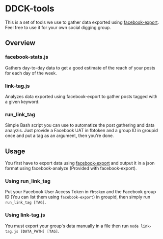 # DDCK-tools

This is a set of tools we use to gather data exported using [facebook-export](https://www.npmjs.com/package/facebook-export). Feel free to use it for your own social digging group.

## Overview

### facebook-stats.js

Gathers day-to-day data to get a good estimate of the reach of your posts for each day of the week.

### link-tag.js

Analyzes data exported using facebook-export to gather posts tagged with a given keyword.

### run_link_tag

Simple Bash script you can use to automatize the post gathering and data analyzis. Just provide a Facebook UAT in fbtoken and a group ID in groupid once and put a tag as an argument, then you're done.

## Usage

You first have to export data using [facebook-export](https://www.npmjs.com/package/facebook-export) and output it in a json format using facebook-analyze (Provided with facebook-export).

### Using run_link_tag

Put your Facebook User Access Token in ```fbtoken``` and the Facebook group ID (You can list them using ```facebook-export```) in groupid, then simply run ```run_link_tag [TAG]```.

### Using link-tag.js

You must export your group's data manually in a file then run ```node link-tag.js [DATA_PATH] [TAG]```.
